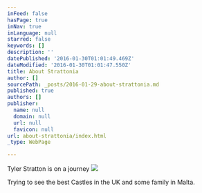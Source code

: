 ```yaml
---
inFeed: false
hasPage: true
inNav: true
inLanguage: null
starred: false
keywords: []
description: ''
datePublished: '2016-01-30T01:01:49.469Z'
dateModified: '2016-01-30T01:01:47.550Z'
title: About Strattonia
author: []
sourcePath: _posts/2016-01-29-about-strattonia.md
published: true
authors: []
publisher:
  name: null
  domain: null
  url: null
  favicon: null
url: about-strattonia/index.html
_type: WebPage

---
```

Tyler Stratton is on a journey
![](https://the-grid-user-content.s3-us-west-2.amazonaws.com/366cb754-d2cc-4755-9999-c7e4befd8719.jpg)

Trying to see the best Castles in the UK and some family in Malta.